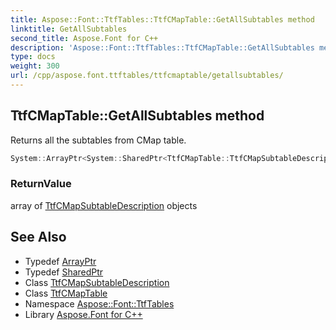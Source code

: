 ```yaml
---
title: Aspose::Font::TtfTables::TtfCMapTable::GetAllSubtables method
linktitle: GetAllSubtables
second_title: Aspose.Font for C++
description: 'Aspose::Font::TtfTables::TtfCMapTable::GetAllSubtables method. Returns all the subtables from CMap table in C++.'
type: docs
weight: 300
url: /cpp/aspose.font.ttftables/ttfcmaptable/getallsubtables/
---
```

## TtfCMapTable::GetAllSubtables method


Returns all the subtables from CMap table.

```cpp
System::ArrayPtr<System::SharedPtr<TtfCMapTable::TtfCMapSubtableDescription>> Aspose::Font::TtfTables::TtfCMapTable::GetAllSubtables()
```


### ReturnValue

array of [TtfCMapSubtableDescription](../ttfcmapsubtabledescription/) objects

## See Also

* Typedef [ArrayPtr](../../../system/arrayptr/)
* Typedef [SharedPtr](../../../system/sharedptr/)
* Class [TtfCMapSubtableDescription](../ttfcmapsubtabledescription/)
* Class [TtfCMapTable](../)
* Namespace [Aspose::Font::TtfTables](../../)
* Library [Aspose.Font for C++](../../../)
